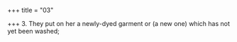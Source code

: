 +++
title = "03"

+++
3. They put on her a newly-dyed garment or (a new one) which has not yet been washed;
